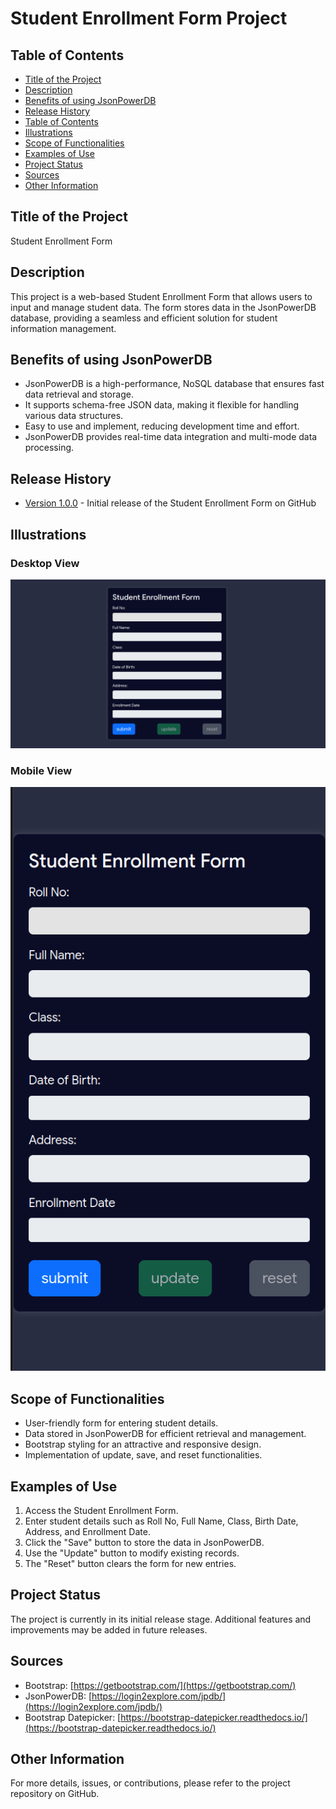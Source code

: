 # Student Enrollment Form Project

## Table of Contents

- [Title of the Project](#title-of-the-project)
- [Description](#description)
- [Benefits of using JsonPowerDB](#benefits-of-using-jsonpowerdb)
- [Release History](#release-history)
- [Table of Contents](#table-of-contents)
- [Illustrations](#illustrations)
- [Scope of Functionalities](#scope-of-functionalities)
- [Examples of Use](#examples-of-use)
- [Project Status](#project-status)
- [Sources](#sources)
- [Other Information](#other-information)

## Title of the Project

Student Enrollment Form

## Description

This project is a web-based Student Enrollment Form that allows users to input and manage student data. The form stores data in the JsonPowerDB database, providing a seamless and efficient solution for student information management.

## Benefits of using JsonPowerDB

- JsonPowerDB is a high-performance, NoSQL database that ensures fast data retrieval and storage.
- It supports schema-free JSON data, making it flexible for handling various data structures.
- Easy to use and implement, reducing development time and effort.
- JsonPowerDB provides real-time data integration and multi-mode data processing.

## Release History

- [Version 1.0.0](#) - Initial release of the Student Enrollment Form on GitHub

## Illustrations

### Desktop View

![Desktop View](img/desktop.png)

### Mobile View

![Mobile View](img/mobile.png)

## Scope of Functionalities

- User-friendly form for entering student details.
- Data stored in JsonPowerDB for efficient retrieval and management.
- Bootstrap styling for an attractive and responsive design.
- Implementation of update, save, and reset functionalities.

## Examples of Use

1. Access the Student Enrollment Form.
2. Enter student details such as Roll No, Full Name, Class, Birth Date, Address, and Enrollment Date.
3. Click the "Save" button to store the data in JsonPowerDB.
4. Use the "Update" button to modify existing records.
5. The "Reset" button clears the form for new entries.

## Project Status

The project is currently in its initial release stage. Additional features and improvements may be added in future releases.

## Sources

- Bootstrap: [https://getbootstrap.com/](https://getbootstrap.com/)
- JsonPowerDB: [https://login2explore.com/jpdb/](https://login2explore.com/jpdb/)
- Bootstrap Datepicker: [https://bootstrap-datepicker.readthedocs.io/](https://bootstrap-datepicker.readthedocs.io/)

## Other Information

For more details, issues, or contributions, please refer to the project repository on GitHub.

